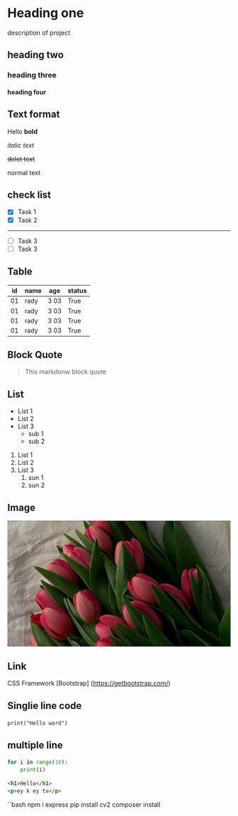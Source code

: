 # Heading one 
description of project
## heading two
### heading three
#### heading four

## Text format

Hello **bold**

*italic text*

~~delet text~~

normal text

## check list
- [x] Task 1
- [x] Task 2
---
- [ ] Task 3
- [ ] Task 3

## Table
|id |  name  |  age | status |
|---| ------ | -----|--------|
|01 |  rady  | 3 03 | True   | 
|01 |  rady  | 3 03 | True   | 
|01 |  rady  | 3 03 | True   | 
|01 |  rady  | 3 03 | True   | 

## Block Quote

> This markdonw block quote

## List 
- List 1
- List 2
- List 3
   - sub 1
   - sub 2
1. List 1
2. List 2
3. List 3 
   1. sun 1
   2. sun 2

## Image
![Dashboard](flower.jpg)

## Link 
CSS Framework [Bootstrap]
(https://getbootstrap.com/)


## Singlie line code
`print("Hello word")`

## multiple line
```python
for i in range(10):
    print(i)

```
```html
<h1>Hello</h1>
<p>ey k ey tv</p>
```

``bash
npm i express
pip install cv2
composer install 
```
